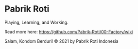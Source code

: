 # Pabrik Roti
Playing, Learning, and Working.

Read more here:
https://github.com/Pabrik-Roti/00-Factory/wiki

Salam, Kondom Berduri! © 2021 by Pabrik Roti Indonesia
